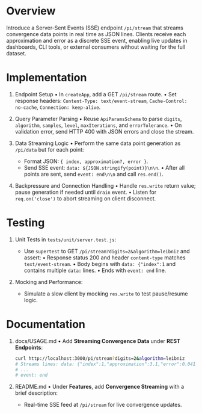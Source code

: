 # Overview

Introduce a Server-Sent Events (SSE) endpoint `/pi/stream` that streams convergence data points in real time as JSON lines. Clients receive each approximation and error as a discrete SSE event, enabling live updates in dashboards, CLI tools, or external consumers without waiting for the full dataset.

# Implementation

1. Endpoint Setup
   • In `createApp`, add a GET `/pi/stream` route.
   • Set response headers: `Content-Type: text/event-stream`, `Cache-Control: no-cache`, `Connection: keep-alive`.

2. Query Parameter Parsing
   • Reuse `ApiParamsSchema` to parse `digits`, `algorithm`, `samples`, `level`, `maxIterations`, and `errorTolerance`.
   • On validation error, send HTTP 400 with JSON errors and close the stream.

3. Data Streaming Logic
   • Perform the same data point generation as `/pi/data` but for each point:
     - Format JSON: `{ index, approximation?, error }`.
     - Send SSE event: `data: ${JSON.stringify(point)}\n\n`.
   • After all points are sent, send `event: end\n\n` and call `res.end()`.

4. Backpressure and Connection Handling
   • Handle `res.write` return value; pause generation if needed until `drain` event.
   • Listen for `req.on('close')` to abort streaming on client disconnect.

# Testing

1. Unit Tests in `tests/unit/server.test.js`:
   - Use `supertest` to GET `/pi/stream?digits=2&algorithm=leibniz` and assert:
     • Response status 200 and header `content-type` matches `text/event-stream`.
     • Body begins with `data: {"index":1` and contains multiple `data:` lines.
     • Ends with `event: end` line.

2. Mocking and Performance:
   - Simulate a slow client by mocking `res.write` to test pause/resume logic.

# Documentation

1. docs/USAGE.md
   • Add **Streaming Convergence Data** under **REST Endpoints**:
     ```bash
     curl http://localhost:3000/pi/stream?digits=2&algorithm=leibniz
     # Streams lines: data: {"index":1,"approximation":3.1,"error":0.04159}
     # ...
     # event: end
     ```

2. README.md
   • Under **Features**, add **Convergence Streaming** with a brief description:
     - Real-time SSE feed at `/pi/stream` for live convergence updates.
